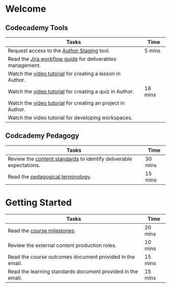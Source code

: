 # Welcome

## Codecademy Tools

| Tasks  | Time  |
| ------------ | ------------ |
| Request access to the [Author Staging]() tool. | 5 mins  |
| Read the [Jira workflow guide](https://ryzacinc.github.io/external-author-onboarding/using-jira) for deliverables management.  |   |
| Watch the [video tutorial]() for creating a lesson in Author.  |   |
| Watch the [video tutorial](https://www.youtube.com/watch?v=hkXmTatucrA) for creating a quiz in Author.  | 18 mins  |
| Watch the [video tutorial]() for creating an project in Author.  |   |
| Watch the video tutorial for developing workspaces.  |   |

## Codcademy Pedagogy

| Tasks  | Time  |
| ------------ | ------------ |
| Review the [content standards](http://codecademy-curriculum-documentation.s3-website-us-east-1.amazonaws.com/) to identify deliverable expectations. | 30 mins  |
| Read the [pedagogical terminology](https://ryzacinc.github.io/external-author-onboarding/codecademy-pedagogy).  | 15 mins  |

# Getting Started

| Tasks  | Time  |
| ------------ | ------------ |
| Read the [course milestones](https://ryzacinc.github.io/external-author-onboarding/course-milestones).  | 20 mins  |
| Review the external content production roles.  | 10 mins  |
| Read the course outcomes document provided in the email.  | 15 mins  |
| Read the learning standards document provided in the email.  | 15 mins  |

